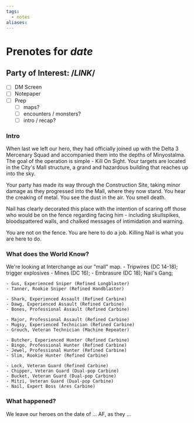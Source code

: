 ```yaml
---
tags:
  - notes
aliases:
---
```


# Prenotes for *date*
## Party of Interest: /*LINK*/
- [ ] DM Screen
- [ ] Notepaper
- [ ] Prep
	- [ ] maps?
	- [ ] encounters / monsters?
	- [ ] intro / recap?

### Intro
When last we left our hero, they had officially joined up with the Delta 3 Mercenary Squad and accompanied them into the depths of Minyostalma. The goal of the operation is simple - Kill On Sight. Your targets are located in the City's Mall structure, a grand and hazardous building that reaches up into the sky.

Your party has made its way through the Construction Site, taking minor damage as they progressed into the Mall, where they now stand. You hear the creaking of metal. You see the dust in the air. You smell death. 

Nail has clearly decorated this place with the intention of scaring off those who would be on the fence regarding facing him - including skullspikes, bloodspattered walls, and chalked messages of intimidation and warning. 

You are not on the fence. You are here to do a job. Killing Nail is what you are here to do.

### What does the World Know?

We're looking at Interchange as our "mall" map.
	- Tripwires (DC 14-18); trigger explosives
	- Mines (DC 16);
	- Embrasure (DC 18);
Nail's Gang;

	- Gus, Experienced Sniper (Refined Longblaster)
	- Tanner, Rookie Sniper (Refined Handblaster)

	- Shark, Experienced Assault (Refined Carbine)
	- Dawg, Experienced Assault (Refined Carbine)
	- Bones, Professional Assault (Refined Carbine)

	- Major, Professional Assault (Refined Carbine)
	- Mugsy, Experienced Technician (Refined Carbine)
	- Grouch, Veteran Technician (Machine Repeater)

	- Butcher, Experienced Hunter (Refined Carbine)
	- Bingo, Professional Hunter (Refined Carbine)
	- Jewel, Professional Hunter (Refined Carbine)
	- Slim, Rookie Hunter (Refined Carbine)

	- Lock, Veteran Guard (Refined Carbine)
	- Chipper, Veteran Guard (Dual-pop Carbine)
	- Bucket, Veteran Guard (Dual-pop Carbine)
	- Mitzi, Veteran Guard (Dual-pop Carbine)
	- Nail, Expert Boss (Ares Carbine)

### What happened?


We leave our heroes on the date of ... AF, as they ...